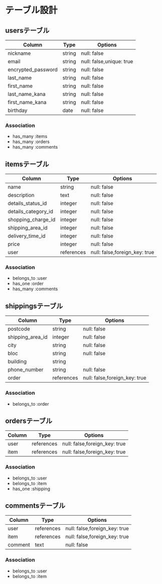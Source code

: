 # テーブル設計

## usersテーブル

| Column                 | Type    | Options                  |
| ---------------------- | ------  | ------------------------ |
| nickname               | string  | null: false              |
| email                  | string  | null: false,unique: true |
| encrypted_password     | string  | null: false              |
| last_name              | string  | null: false              |
| first_name             | string  | null: false              |
| last_name_kana         | string  | null: false              |
| first_name_kana        | string  | null: false              |
| birthday               | date    | null: false              |  

### Association
- has_many :items
- has_many :orders
- has_many   :comments

## itemsテーブル

| Column                     | Type       | Options                       |
| -------------------------- | ---------- | ----------------------------- |
| name                       | string     | null: false                   |
| description                | text       | null: false                   |
| details_status_id          | integer    | null: false                   |  ##ActiveHash使う
| details_category_id        | integer    | null: false                   |  ##ActiveHash使う
| shopping_charge_id         | integer    | null: false                   |  ##ActiveHash使う
| shipping_area_id           | integer    | null: false                   |  ##ActiveHash使う
| delivery_time_id           | integer    | null: false                   |  ##ActiveHash使う
| price                      | integer    | null: false                   |
| user                       |references  | null: false,foreign_key: true |
### Association
- belongs_to :user
- has_one    :order
- has_many   :comments



## shippingsテーブル

| Column            | Type       | Options                        |
| ----------------- | ---------- | ------------------------------ |
| postcode          | string     | null: false                    |  
| shipping_area_id  | integer    | null: false                    |　##ActiveHash使う
| city              | string     | null: false                    |
| bloc              | string     | null: false                    |
| building          | string     |                                |
| phone_number      | string     | null: false                    |   
| order             | references | null: false,foreign_key: true  |              

### Association
- belongs_to  :order



## ordersテーブル
| Column                 | Type       | Options                       |
| ---------------------- | ---------- | ----------------------------- |
| user                   | references | null: false,foreign_key: true |
| item                   | references | null: false,foreign_key: true |

### Association
- belongs_to  :user
- belongs_to  :item
- has_one     :shipping


## commentsテーブル
| Column                 | Type       | Options                       |
| ---------------------- | ---------- | ----------------------------- |
| user                   | references | null: false,foreign_key: true |
| item                   | references | null: false,foreign_key: true |
| comment                | text       | null: false                   |

### Association
- belongs_to  :user
- belongs_to  :item
